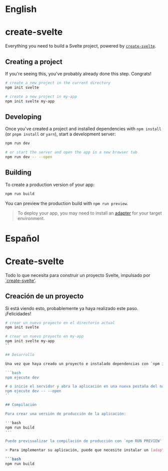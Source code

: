 # English 

# create-svelte

Everything you need to build a Svelte project, powered by [`create-svelte`](https://github.com/sveltejs/kit/tree/master/packages/create-svelte).

## Creating a project

If you're seeing this, you've probably already done this step. Congrats!

```bash
# create a new project in the current directory
npm init svelte

# create a new project in my-app
npm init svelte my-app
```

## Developing

Once you've created a project and installed dependencies with `npm install` (or `pnpm install` or `yarn`), start a development server:

```bash
npm run dev

# or start the server and open the app in a new browser tab
npm run dev -- --open
```

## Building

To create a production version of your app:

```bash
npm run build
```

You can preview the production build with `npm run preview`.

> To deploy your app, you may need to install an [adapter](https://kit.svelte.dev/docs/adapters) for your target environment.

# Español

# Create-svelte

Todo lo que necesita para construir un proyecto Svelte, impulsado por [`create-svelte'](https://github.com/sveltejs/kit/tree/master/packages/create-svelte).

## Creación de un proyecto

Si está viendo esto, probablemente ya haya realizado este paso. ¡Felicidades!

```bash
# crear un nuevo proyecto en el directorio actual
npm init svelte

# crear un nuevo proyecto en my-app
npm init svelte my-app
``

## Desarrollo 

Una vez que haya creado un proyecto e instalado dependencias con `npm install' (o `pnpm install' o `hiled'), inicie un servidor de desarrollo:

```bash
npm ejecute dev

# o inicie el servidor y abra la aplicación en una nueva pestaña del navegador
npm ejecute dev -- --open
``

## Compilación

Para crear una versión de producción de la aplicación:

'''bash
npm run build
'''

Puede previsualizar la compilación de producción con `npm RUN PREVIEW'.

> Para implementar su aplicación, puede que necesite instalar un [adapter](https://kit.svelte.dev/docs/adapters) para su entorno de destino.

```bash
npm run build
```
